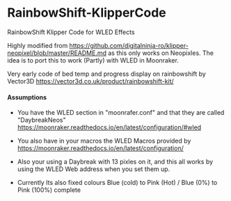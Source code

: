 # RainbowShift-KlipperCode
RainbowShift Klipper Code for WLED Effects

Highly modified from https://github.com/digitalninja-ro/klipper-neopixel/blob/master/README.md as this only works on Neopixles.
The idea is to port this to work (Partly) with WLED in Moonraker.


Very early code of bed temp and progress display on rainbowshift by Vector3D https://vector3d.co.uk/product/rainbowshift-kit/

#### Assumptions 

* You have the WLED section in "moonrafer.conf" and that they are called "DaybreakNeos"
  https://moonraker.readthedocs.io/en/latest/configuration/#wled

* You also have in your macros the WLED Macros provided by https://moonraker.readthedocs.io/en/latest/configuration/

* Also your using a Daybreak with 13 pixles on it, and this all works by using the WLED Web address when you set them up.

* Currently Its also fixed colours Blue (cold) to Pink (Hot) / Blue (0%) to Pink (100%) complete 
